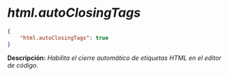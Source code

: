 <!-- Autor: Daniel Benjamin Perez Morales -->
<!-- GitHub: https://github.com/D4nitrix13 -->
<!-- GitLab: https://gitlab.com/D4nitrix13 -->
<!-- Correo electrónico: danielperezdev@proton.me -->

# ***html.autoClosingTags***

```json
{
    "html.autoClosingTags": true
}
```

**Descripción:** *Habilita el cierre automático de etiquetas HTML en el editor de código.*
